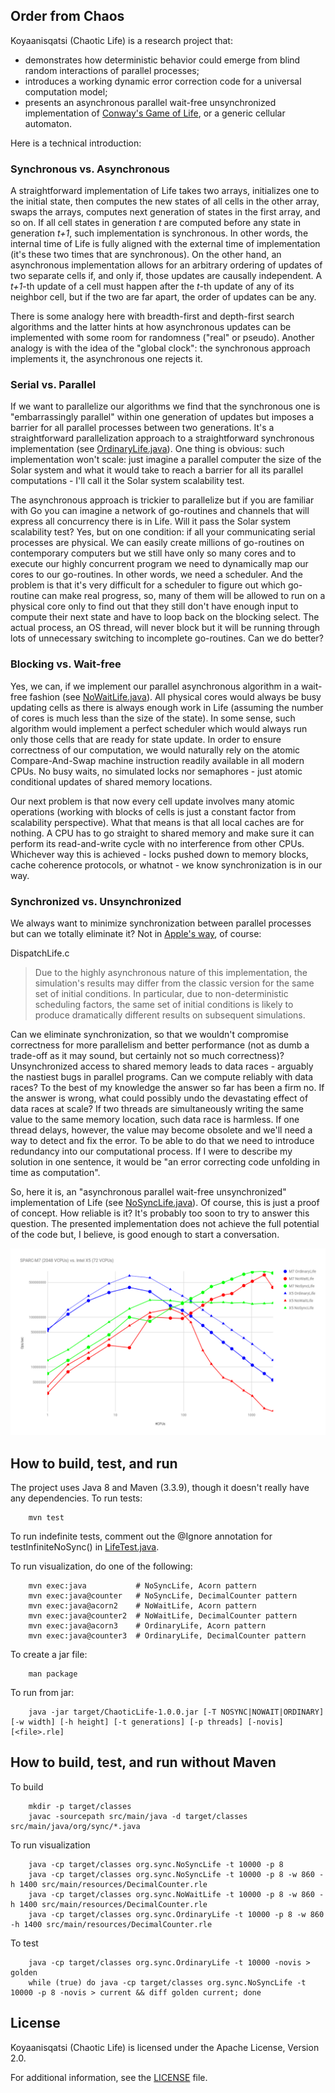 ## Order from Chaos

Koyaanisqatsi (Chaotic Life) is a research project that:
* demonstrates how deterministic behavior could emerge from blind random interactions of parallel processes;
* introduces a working dynamic error correction code for a universal computation model;
* presents an asynchronous parallel wait-free unsynchronized implementation of [Conway's Game of Life](https://en.wikipedia.org/wiki/Conway%27s_Game_of_Life), or a generic cellular automaton.

Here is a technical introduction:

### Synchronous vs. Asynchronous
A straightforward implementation of Life takes two arrays, initializes one to the initial state, then computes the new states of all cells in the other array, swaps the arrays, computes next generation of states in the first array, and so on. If all cell states in generation *t* are computed before any state in generation *t+1*, such implementation is synchronous. In other words, the internal time of Life is fully aligned with the external time of implementation (it's these two times that are synchronous).
On the other hand, an asynchronous implementation allows for an arbitrary ordering of updates of two separate cells if, and only if, those updates are causally independent. A *t+1*-th update of a cell must happen after the *t*-th update of any of its neighbor cell, but if the two are far apart, the order of updates can be any.

There is some analogy here with breadth-first and depth-first search algorithms and the latter hints at how asynchronous updates can be implemented with some room for randomness ("real" or pseudo).
Another analogy is with the idea of the "global clock": the synchronous approach implements it, the asynchronous one rejects it.

### Serial vs. Parallel
If we want to parallelize our algorithms we find that the synchronous one is "embarrassingly parallel" within one generation of updates but imposes a barrier for all parallel processes between two generations. It's a straightforward parallelization approach to a straightforward synchronous implementation (see [OrdinaryLife.java](src/main/java/org/sync/OrdinaryLife.java)). One thing is obvious: such implementation won't scale: just imagine a parallel computer the size of the Solar system and what it would take to reach a barrier for all its parallel computations - I'll call it the Solar system scalability test.

The asynchronous approach is trickier to parallelize but if you are familiar with Go you can imagine a network of go-routines and channels that will express all concurrency there is in Life. Will it pass the Solar system scalability test? Yes, but on one condition: if all your communicating serial processes are physical. We can easily create millions of go-routines on contemporary computers but we still have only so many cores and to execute our highly concurrent program we need to dynamically map our cores to our go-routines. In other words, we need a scheduler. And the problem is that it's very difficult for a scheduler to figure out which go-routine can make real progress, so, many of them will be allowed to run on a physical core only to find out that they still don't have enough input to compute their next state and have to loop back on the blocking select. The actual process, an OS thread, will never block but it will be running through lots of unnecessary switching to incomplete go-routines. Can we do better?

### Blocking vs. Wait-free
Yes, we can, if we implement our parallel asynchronous algorithm in a wait-free fashion (see [NoWaitLife.java](src/main/java/org/sync/NoWaitLife.java)). All physical cores would always be busy updating cells as there is always enough work in Life (assuming the number of cores is much less than the size of the state). In some sense, such algorithm would implement a perfect scheduler which would always run only those cells that are ready for state update. In order to ensure correctness of our computation, we would naturally rely on the atomic Compare-And-Swap machine instruction readily available in all modern CPUs. No busy waits, no simulated locks nor semaphores - just atomic conditional updates of shared memory locations.

Our next problem is that now every cell update involves many atomic operations (working with blocks of cells is just a constant factor from scalability perspective). What that means is that all local caches are for nothing. A CPU has to go straight to shared memory and make sure it can perform its read-and-write cycle with no interference from other CPUs. Whichever way this is achieved - locks pushed down to memory blocks, cache coherence protocols, or whatnot - we know synchronization is in our way.

### Synchronized vs. Unsynchronized
We always want to minimize synchronization between parallel processes but can we totally eliminate it? Not in [Apple's way](https://developer.apple.com/library/content/samplecode/DispatchLife/Listings/DispatchLife_c.html), of course:

DispatchLife.c
> Due to the highly asynchronous nature of this implementation, the
> simulation's results may differ from the classic version for the same
> set of initial conditions.  In particular, due to non-deterministic
> scheduling factors, the same set of initial conditions is likely to
> produce dramatically different results on subsequent simulations.

Can we eliminate synchronization, so that we wouldn't compromise correctness for more parallelism and better performance (not as dumb a trade-off as it may sound, but certainly not so much correctness)? Unsynchronized access to shared memory leads to data races - arguably the nastiest bugs in parallel programs. Can we compute reliably with data races? To the best of my knowledge the answer so far has been a firm no. If the answer is wrong, what could possibly undo the devastating effect of data races at scale? If two threads are simultaneously writing the same value to the same memory location, such data race is harmless. If one thread delays, however, the value may become obsolete and we'll need a way to detect and fix the error. To be able to do that we need to introduce redundancy into our computational process. If I were to describe my solution in one sentence, it would be "an error correcting code unfolding in time as computation".

So, here it is, an "asynchronous parallel wait-free unsynchronized" implementation of Life (see [NoSyncLife.java](src/main/java/org/sync/NoSyncLife.java)). Of course, this is just a proof of concept. How reliable is it? It's probably too soon to try to answer this question. The presented implementation does not achieve the full potential of the code but, I believe, is good enough to start a conversation.

![Scalability chart](docs/ScalabilityChart.png?raw=true)

## How to build, test, and run

The project uses Java 8 and Maven (3.3.9), though it doesn't really have any dependencies.
To run tests:
```
    mvn test
```
To run indefinite tests, comment out the @Ignore annotation for testInfiniteNoSync() in [LifeTest.java](src/test/java/org/sync/LifeTest.java).

To run visualization, do one of the following:
```shell
    mvn exec:java           # NoSyncLife, Acorn pattern
    mvn exec:java@counter   # NoSyncLife, DecimalCounter pattern
    mvn exec:java@acorn2    # NoWaitLife, Acorn pattern
    mvn exec:java@counter2  # NoWaitLife, DecimalCounter pattern
    mvn exec:java@acorn3    # OrdinaryLife, Acorn pattern
    mvn exec:java@counter3  # OrdinaryLife, DecimalCounter pattern
```
To create a jar file:
```shell
    man package
```
To run from jar:
```shell
    java -jar target/ChaoticLife-1.0.0.jar [-T NOSYNC|NOWAIT|ORDINARY] [-w width] [-h height] [-t generations] [-p threads] [-novis] [<file>.rle]
```

## How to build, test, and run without Maven

To build
```shell
    mkdir -p target/classes
    javac -sourcepath src/main/java -d target/classes src/main/java/org/sync/*.java
```
To run visualization
```shell
    java -cp target/classes org.sync.NoSyncLife -t 10000 -p 8
    java -cp target/classes org.sync.NoSyncLife -t 10000 -p 8 -w 860 -h 1400 src/main/resources/DecimalCounter.rle
    java -cp target/classes org.sync.NoWaitLife -t 10000 -p 8 -w 860 -h 1400 src/main/resources/DecimalCounter.rle
    java -cp target/classes org.sync.OrdinaryLife -t 10000 -p 8 -w 860 -h 1400 src/main/resources/DecimalCounter.rle
```
To test
```shell
    java -cp target/classes org.sync.OrdinaryLife -t 10000 -novis > golden
    while (true) do java -cp target/classes org.sync.NoSyncLife -t 10000 -p 8 -novis > current && diff golden current; done
```

## License

Koyaanisqatsi (Chaotic Life) is licensed under the Apache License, Version 2.0.

For additional information, see the [LICENSE](LICENSE) file.

